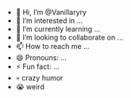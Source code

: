 - 👋 Hi, I’m @Vanillaryry
- 👀 I’m interested in ...
- 🌱 I’m currently learning ...
- 💞️ I’m looking to collaborate on ...
- 📫 How to reach me ...
- 😄 Pronouns: ...
- ⚡ Fun fact: ...
- 💀 crazy humor
- 😭 weird
<!---
Vanillaryry/Vanillaryry is a ✨ special ✨ repository because its `README.md` (this file) appears on your GitHub profile.
You can click the Preview link to take a look at your changes.
--->
